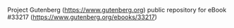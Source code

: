 Project Gutenberg (https://www.gutenberg.org) public repository for eBook #33217 (https://www.gutenberg.org/ebooks/33217)
